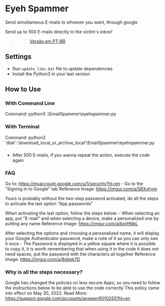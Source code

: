 # Eyeh Spammer

Send simultaneous E-mails to whoever you want, through google

Send up to 500 E-mails directly to the victim's inbox!

>> [Versão em PT-BR](README_ptbr.md)

## Settings
- Run `update_libs.bat` file to update dependencies
- Install the Python3 in your last version

## How to Use

### With Command Line

Command: python3 .\EmailSpammer\eyehspammer.py

### With Terminal

Command: python3 'disk':\'download_local_or_archive_local'\EmailSpammer\eyehspammer.py

###

- After 500 E-mails, if you wanna repeat the action, execute the code again

### FAQ

Go to: https://myaccount.google.com/u/1/security?hl=en
    - Go to the "Signing in to Google" tab
        Reference Image: https://imgur.com/a/SRXxhym

Yours is probably without the two-step password activated, do all the steps to activate the last option "App passwords"

When activating the last option, follow the steps below:
    - When selecting an app, put "E-mail" and when selecting a device, make a personalized one by putting any name
        Reference Image: https://imgur.com/a/bojHNbL

After selecting the options and choosing a personalized name, it will display your Google Authenticator password, make a note of it as you can only see it once
    - The Password is displayed in a yellow square where it is possible to copy it, it is worth remembering that when using it in the code it does not need spaces, put the password with the characters all together
        Reference Image: https://imgur.com/a/8obek7D

### Why is all the steps necessary?

Google has changed the policies on less secure Apps, so you need to follow the instructions below to be able to use the code correctly
    This policy came into effect on May 30, 2022.
        Read More: https://support.google.com/accounts/answer/6010255?hl=en
